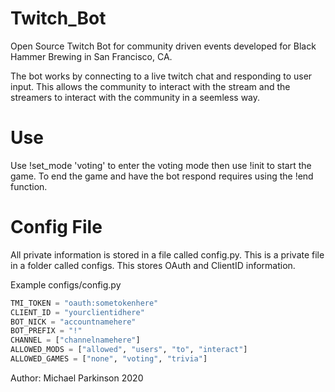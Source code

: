 # Twitch_Bot
Open Source Twitch Bot for community driven events developed for Black Hammer
Brewing in San Francisco, CA. 

The bot works by connecting to a live twitch chat and responding to user input.
This allows the community to interact with the stream and the streamers to
interact with the community in a seemless way.

# Use
Use !set_mode 'voting' to enter the voting mode then use !init to start the game.
To end the game and have the bot respond requires using the !end function.

# Config File
All private information is stored in a file called config.py. This is a private file in a folder called configs. This stores OAuth and ClientID information.

Example configs/config.py
```python
TMI_TOKEN = "oauth:sometokenhere"
CLIENT_ID = "yourclientidhere"
BOT_NICK = "accountnamehere"
BOT_PREFIX = "!"
CHANNEL = ["channelnamehere"]
ALLOWED_MODS = ["allowed", "users", "to", "interact"]
ALLOWED_GAMES = ["none", "voting", "trivia"]
```
Author: Michael Parkinson 2020
